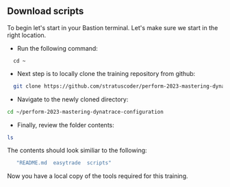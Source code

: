 ## Download scripts

To begin let's start in your Bastion terminal. Let's make sure we start in the right location.  

- Run the following command:

 ```
   cd ~
   ```

 - Next step is to locally clone the training repository from github:

 ```bash
   git clone https://github.com/stratuscoder/perform-2023-mastering-dynatrace-configuration.git
   ```

- Navigate to the newly cloned directory:

```bash
cd ~/perform-2023-mastering-dynatrace-configuration
```

- Finally, review the folder contents:

```bash
ls
```

The contents should look similiar to the following:

```bash
   "README.md  easytrade  scripts​"
```

Now you have a local copy of the tools required for this training.